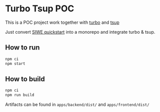 # Turbo Tsup POC

This is a POC project work together with [turbo](https://turbo.build/repo/docs) and [tsup](https://tsup.egoist.dev/)

Just convert [SIWE quickstart](https://github.com/spruceid/siwe-quickstart/tree/main/03_complete_app) into a monorepo and integrate turbo & tsup.

## How to run

```sh
npm ci
npm start
```

## How to build

```sh
npm ci
npm run build
```

Artifacts can be found in `apps/backend/dist/` and `apps/frontend/dist/`
